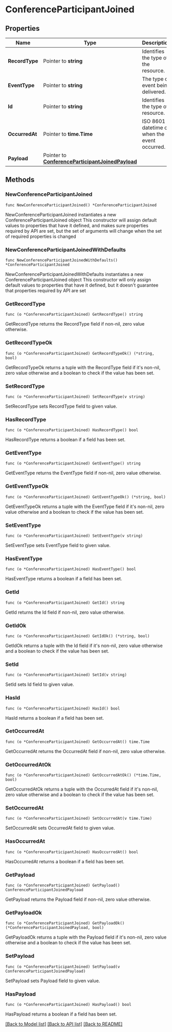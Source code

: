 # ConferenceParticipantJoined

## Properties

Name | Type | Description | Notes
------------ | ------------- | ------------- | -------------
**RecordType** | Pointer to **string** | Identifies the type of the resource. | [optional] 
**EventType** | Pointer to **string** | The type of event being delivered. | [optional] 
**Id** | Pointer to **string** | Identifies the type of resource. | [optional] 
**OccurredAt** | Pointer to **time.Time** | ISO 8601 datetime of when the event occurred. | [optional] 
**Payload** | Pointer to [**ConferenceParticipantJoinedPayload**](ConferenceParticipantJoinedPayload.md) |  | [optional] 

## Methods

### NewConferenceParticipantJoined

`func NewConferenceParticipantJoined() *ConferenceParticipantJoined`

NewConferenceParticipantJoined instantiates a new ConferenceParticipantJoined object
This constructor will assign default values to properties that have it defined,
and makes sure properties required by API are set, but the set of arguments
will change when the set of required properties is changed

### NewConferenceParticipantJoinedWithDefaults

`func NewConferenceParticipantJoinedWithDefaults() *ConferenceParticipantJoined`

NewConferenceParticipantJoinedWithDefaults instantiates a new ConferenceParticipantJoined object
This constructor will only assign default values to properties that have it defined,
but it doesn't guarantee that properties required by API are set

### GetRecordType

`func (o *ConferenceParticipantJoined) GetRecordType() string`

GetRecordType returns the RecordType field if non-nil, zero value otherwise.

### GetRecordTypeOk

`func (o *ConferenceParticipantJoined) GetRecordTypeOk() (*string, bool)`

GetRecordTypeOk returns a tuple with the RecordType field if it's non-nil, zero value otherwise
and a boolean to check if the value has been set.

### SetRecordType

`func (o *ConferenceParticipantJoined) SetRecordType(v string)`

SetRecordType sets RecordType field to given value.

### HasRecordType

`func (o *ConferenceParticipantJoined) HasRecordType() bool`

HasRecordType returns a boolean if a field has been set.

### GetEventType

`func (o *ConferenceParticipantJoined) GetEventType() string`

GetEventType returns the EventType field if non-nil, zero value otherwise.

### GetEventTypeOk

`func (o *ConferenceParticipantJoined) GetEventTypeOk() (*string, bool)`

GetEventTypeOk returns a tuple with the EventType field if it's non-nil, zero value otherwise
and a boolean to check if the value has been set.

### SetEventType

`func (o *ConferenceParticipantJoined) SetEventType(v string)`

SetEventType sets EventType field to given value.

### HasEventType

`func (o *ConferenceParticipantJoined) HasEventType() bool`

HasEventType returns a boolean if a field has been set.

### GetId

`func (o *ConferenceParticipantJoined) GetId() string`

GetId returns the Id field if non-nil, zero value otherwise.

### GetIdOk

`func (o *ConferenceParticipantJoined) GetIdOk() (*string, bool)`

GetIdOk returns a tuple with the Id field if it's non-nil, zero value otherwise
and a boolean to check if the value has been set.

### SetId

`func (o *ConferenceParticipantJoined) SetId(v string)`

SetId sets Id field to given value.

### HasId

`func (o *ConferenceParticipantJoined) HasId() bool`

HasId returns a boolean if a field has been set.

### GetOccurredAt

`func (o *ConferenceParticipantJoined) GetOccurredAt() time.Time`

GetOccurredAt returns the OccurredAt field if non-nil, zero value otherwise.

### GetOccurredAtOk

`func (o *ConferenceParticipantJoined) GetOccurredAtOk() (*time.Time, bool)`

GetOccurredAtOk returns a tuple with the OccurredAt field if it's non-nil, zero value otherwise
and a boolean to check if the value has been set.

### SetOccurredAt

`func (o *ConferenceParticipantJoined) SetOccurredAt(v time.Time)`

SetOccurredAt sets OccurredAt field to given value.

### HasOccurredAt

`func (o *ConferenceParticipantJoined) HasOccurredAt() bool`

HasOccurredAt returns a boolean if a field has been set.

### GetPayload

`func (o *ConferenceParticipantJoined) GetPayload() ConferenceParticipantJoinedPayload`

GetPayload returns the Payload field if non-nil, zero value otherwise.

### GetPayloadOk

`func (o *ConferenceParticipantJoined) GetPayloadOk() (*ConferenceParticipantJoinedPayload, bool)`

GetPayloadOk returns a tuple with the Payload field if it's non-nil, zero value otherwise
and a boolean to check if the value has been set.

### SetPayload

`func (o *ConferenceParticipantJoined) SetPayload(v ConferenceParticipantJoinedPayload)`

SetPayload sets Payload field to given value.

### HasPayload

`func (o *ConferenceParticipantJoined) HasPayload() bool`

HasPayload returns a boolean if a field has been set.


[[Back to Model list]](../README.md#documentation-for-models) [[Back to API list]](../README.md#documentation-for-api-endpoints) [[Back to README]](../README.md)


